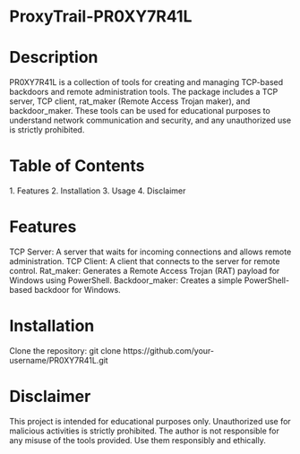 # ProxyTrail-PR0XY7R41L

<h1> Description </h1>
PR0XY7R41L is a collection of tools for creating and managing TCP-based backdoors and remote administration tools. The package includes a TCP server, TCP client, rat_maker (Remote Access Trojan maker), and backdoor_maker. These tools can be used for educational purposes to understand network communication and security, and any unauthorized use is strictly prohibited.

<h1> Table of Contents </h1>
1. Features
2. Installation
3. Usage
4. Disclaimer

<H1>Features</H1>
TCP Server: A server that waits for incoming connections and allows remote administration.
TCP Client: A client that connects to the server for remote control.
Rat_maker: Generates a Remote Access Trojan (RAT) payload for Windows using PowerShell.
Backdoor_maker: Creates a simple PowerShell-based backdoor for Windows.

<h1>Installation</h1>
Clone the repository:
git clone https://github.com/your-username/PR0XY7R41L.git

<h1> Disclaimer </h1>
This project is intended for educational purposes only. Unauthorized use for malicious activities is strictly prohibited. The author is not responsible for any misuse of the tools provided. Use them responsibly and ethically.
